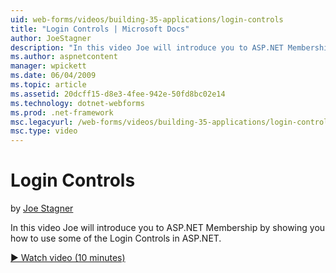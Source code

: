 ```yaml
---
uid: web-forms/videos/building-35-applications/login-controls
title: "Login Controls | Microsoft Docs"
author: JoeStagner
description: "In this video Joe will introduce you to ASP.NET Membership by showing you how to use some of the Login Controls in ASP.NET."
ms.author: aspnetcontent
manager: wpickett
ms.date: 06/04/2009
ms.topic: article
ms.assetid: 20dcff15-d8e3-4fee-942e-50fd8bc02e14
ms.technology: dotnet-webforms
ms.prod: .net-framework
msc.legacyurl: /web-forms/videos/building-35-applications/login-controls
msc.type: video
---
```

Login Controls
====================
by [Joe Stagner](https://github.com/JoeStagner)

In this video Joe will introduce you to ASP.NET Membership by showing you how to use some of the Login Controls in ASP.NET.

[&#9654; Watch video (10 minutes)](https://channel9.msdn.com/Blogs/ASP-NET-Site-Videos/login-controls)
